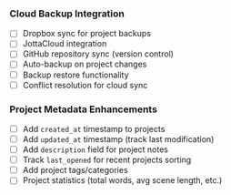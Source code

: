 ### Cloud Backup Integration
- [ ] Dropbox sync for project backups
- [ ] JottaCloud integration
- [ ] GitHub repository sync (version control)
- [ ] Auto-backup on project changes
- [ ] Backup restore functionality
- [ ] Conflict resolution for cloud sync

### Project Metadata Enhancements
- [ ] Add `created_at` timestamp to projects
- [ ] Add `updated_at` timestamp (track last modification)
- [ ] Add `description` field for project notes
- [ ] Track `last_opened` for recent projects sorting
- [ ] Add project tags/categories
- [ ] Project statistics (total words, avg scene length, etc.)
